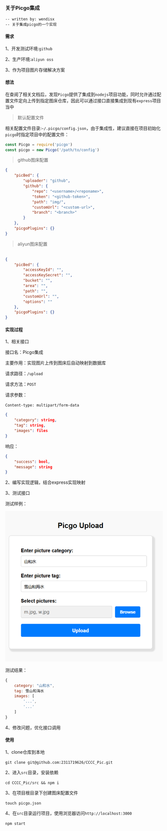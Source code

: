 ### 关于Picgo集成

    -- written by: wendisx
    -- 关于集成picgo的一个实现

#### 需求

1、开发测试环境:`github`

2、生产环境:`aliyun oss`

3、作为项目图片存储解决方案

#### 想法

在查阅了相关文档后，发现`Picgo`提供了集成到`nodejs`项目功能，同时允许通过配置文件定向上传到指定图床仓库，因此可以通过接口直接集成到现有`express`项目当中

> 默认配置文件

相关配置文件目录:`~/.picgo/config.json`，由于集成性，建议直接在项目初始化`picgo`时指定项目中的配置文件：

```javascript
const Picgo = require('picgo')
const picgo = new Picgo('/path/to/config')
```

> github图床配置

```json
{
    "picBed": {
        "uploader": "github",
        "github": {
            "repo": "<username>/<reponame>",
            "token": "<github-token>",
            "path": "img/",
            "customUrl": "<custom-url>",
            "branch": "<branch>"
        }
    },
    "picgoPlugins": {}
}
```

> aliyun图床配置

```json

{
    "picBed": {
        "accessKeyId": "",
        "accessKeySecret": "",
        "bucket": "",
        "area": "",
        "path": "",
        "customUrl": "",
        "options": ""
    },
    "picgoPlugins": {}
}
```

#### 实现过程

1、相关接口

接口名：Picgo集成

主要作用：实现图片上传到图床后自动映射到数据库

请求路径：`/upload`

请求方法：`POST`

请求参数：

`Content-type: multipart/form-data`

```json
{
    "category": string,
    "tag": string,
    "images": files
}
```

响应：

```json
{
    "success": bool,
    "message": string
}
```

2、编写实现逻辑，结合express实现映射

3、测试接口

测试样例：

![测试](./assets/picgo-upload-page.png)

测试结果：

```js
{
    category: "山和水",
    tag: 雪山和海水
    images: [
        '...',
        '...'
    ]
}
```

4、修改问题，优化接口调用


#### 使用

1、clone仓库到本地

`git clone git@github.com:2311719626/CCCC_Pic.git`

2、进入`src`目录，安装依赖

`cd CCCC_Pic/src && npm i`

3、在项目根目录下创建图床配置文件

`touch picgo.json`

4、在`src`目录运行项目，使用浏览器访问`http://localhost:3000`

`npm start`